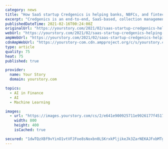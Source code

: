 ```yaml
---
category: news
title: "How SaaS startup Credgenics is helping banks, NBFCs, and fintechs recover their bad debts through AI/ML"
excerpt: "Credgenics is an end-to-end, SaaS-based, collection management tool, which delivers customised strategies and recommends optimal legal routes to facilitate faster resolution of stressed assets."
publishedDateTime: 2021-02-16T00:24:00Z
originalUrl: "https://yourstory.com/2021/02/saas-startup-credgenics-helping-banks-nbfcs-fintech-bad-debts"
webUrl: "https://yourstory.com/2021/02/saas-startup-credgenics-helping-banks-nbfcs-fintech-bad-debts"
ampWebUrl: "https://yourstory.com/2021/02/saas-startup-credgenics-helping-banks-nbfcs-fintech-bad-debts/amp"
cdnAmpWebUrl: "https://yourstory-com.cdn.ampproject.org/c/s/yourstory.com/2021/02/saas-startup-credgenics-helping-banks-nbfcs-fintech-bad-debts/amp"
type: article
quality: 75
heat: 75
published: true

provider:
  name: Your Story
  domain: yourstory.com

topics:
  - AI in Finance
  - AI
  - Machine Learning

images:
  - url: "https://images.yourstory.com/cs/2/e641e900925711e9926177f451727da9/Imagew5qh-1613396698748.jpg?fm=png&auto=format&ar=2:1&mode=crop&crop=face"
    width: 800
    height: 400
    isCached: true

secured: "1dwTQzXBf9vYinO1vtVFJFoe8sNoxbn0LSKrxkPljikeJk3ZarNEKAJFxbMTgi7zKhKuP/LB83nR9j2JAjW+SbFjMvcZ3juESfn8QBk1CwNUx0NrJnWuOLb7NnjHWDzkIs2xKeYKoYb3MfygUgxC8NeDAGQ5UgMudXPDhdj76TELaIagzmiQintDM56Ecw5vNkqBi4Mgz4oXNzLZKqCW+zKfLdtlyLFQlkepfbLk329JLryvHfr89WqDWh7p9WYrAwQ4nnOE5Ff5055FuwAuQ4rsdgNBs9mu4P0wdt4FupFdBwfDKnYjmQwfSwWI/GGvw1bfb4hMXixxZ5Fl1kNIf5hJqHZk0XyNXo4vth4AQY4=;+BEmqwfK1F1OJIvB2COD5w=="
---
```


